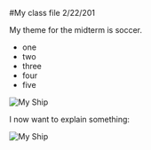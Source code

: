 #My class file 2/22/201

My theme for the midterm is soccer.

- one
- two
- three
- four
- five

![My Ship](/images/ship.jpg)

I now want to explain something:

<img class ="twenty-five-percent" src="/images/ship.jpg"  alt="My Ship">